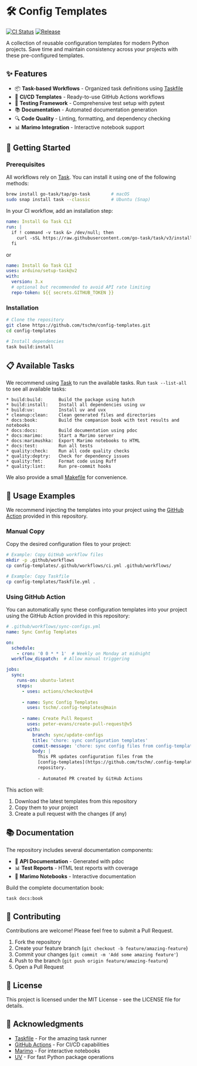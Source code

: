 # 🛠️ Config Templates

[![CI Status](https://github.com/tschm/.config-templates/workflows/CI/badge.svg)](https://github.com/tschm/config-templates/actions)
[![Release](https://github.com/tschm/.config-templates/workflows/Release%20Workflow/badge.svg)](https://github.com/tschm/config-templates/actions)

A collection of reusable configuration templates for modern Python projects. 
Save time and maintain consistency across your projects with these 
pre-configured templates.

## ✨ Features

- 📦 **Task-based Workflows** - Organized task definitions using [Taskfile](https://taskfile.dev/)
- 🚀 **CI/CD Templates** - Ready-to-use GitHub Actions workflows
- 🧪 **Testing Framework** - Comprehensive test setup with pytest
- 📚 **Documentation** - Automated documentation generation
- 🔍 **Code Quality** - Linting, formatting, and dependency checking
- 📊 **Marimo Integration** - Interactive notebook support

## 🚀 Getting Started

### Prerequisites

All workflows rely on [Task](https://taskfile.dev/). 
You can install it using one of the following methods:
  
```bash
brew install go-task/tap/go-task        # macOS
sudo snap install task --classic        # Ubuntu (Snap)
```

In your CI workflow, add an installation step:  

```yaml 
name: Install Go Task CLI
run: |
  if ! command -v task &> /dev/null; then
    curl -sSL https://raw.githubusercontent.com/go-task/task/v3/install.sh | sh
  fi
```

or

```yaml
name: Install Go Task CLI
uses: arduino/setup-task@v2
with:
  version: 3.x
  # optional but recommended to avoid API rate limiting
  repo-token: ${{ secrets.GITHUB_TOKEN }}
```

### Installation

```bash
# Clone the repository
git clone https://github.com/tschm/config-templates.git
cd config-templates

# Install dependencies
task build:install
```

## 📋 Available Tasks

We recommend using [Task](https://taskfile.dev/) to run the available tasks.
Run `task --list-all` to see all available tasks:

```
* build:build:      Build the package using hatch
* build:install:    Install all dependencies using uv
* build:uv:         Install uv and uvx
* cleanup:clean:    Clean generated files and directories
* docs:book:        Build the companion book with test results and notebooks
* docs:docs:        Build documentation using pdoc
* docs:marimo:      Start a Marimo server
* docs:marimushka:  Export Marimo notebooks to HTML
* docs:test:        Run all tests
* quality:check:    Run all code quality checks
* quality:deptry:   Check for dependency issues
* quality:fmt:      Format code using Ruff
* quality:lint:     Run pre-commit hooks
```

We also provide a small [Makefile](Makefile) for convenience.

## 🧩 Usage Examples

We recommend injecting the templates into your project using the 
[GitHub Action](https://github.com/tschm/config-templates/actions)
provided in this repository.

### Manual Copy

Copy the desired configuration files to your project:

```bash
# Example: Copy GitHub workflow files
mkdir -p .github/workflows
cp config-templates/.github/workflows/ci.yml .github/workflows/

# Example: Copy Taskfile
cp config-templates/Taskfile.yml .
```

### Using GitHub Action

You can automatically sync these configuration 
templates into your project using the GitHub Action provided 
in this repository:

```yaml
# .github/workflows/sync-configs.yml
name: Sync Config Templates

on:
  schedule:
    - cron: '0 0 * * 1'  # Weekly on Monday at midnight
  workflow_dispatch:  # Allow manual triggering

jobs:
  sync:
    runs-on: ubuntu-latest
    steps:
      - uses: actions/checkout@v4
      
      - name: Sync Config Templates
        uses: tschm/.config-templates@main
        
      - name: Create Pull Request
        uses: peter-evans/create-pull-request@v5
        with:
          branch: sync/update-configs
          title: 'chore: sync configuration templates'
          commit-message: 'chore: sync config files from config-templates'
          body: |
            This PR updates configuration files from the 
            [config-templates](https://github.com/tschm/.config-templates)
            repository.
            
            - Automated PR created by GitHub Actions
```

This action will:
1. Download the latest templates from this repository
2. Copy them to your project
3. Create a pull request with the changes (if any)

## 📚 Documentation

The repository includes several documentation components:

- 📖 **API Documentation** - Generated with pdoc
- 📊 **Test Reports** - HTML test reports with coverage
- 📓 **Marimo Notebooks** - Interactive documentation

Build the complete documentation book:

```bash
task docs:book
```

## 🤝 Contributing

Contributions are welcome! Please feel free to submit a Pull Request.

1. Fork the repository
2. Create your feature branch (`git checkout -b feature/amazing-feature`)
3. Commit your changes (`git commit -m 'Add some amazing feature'`)
4. Push to the branch (`git push origin feature/amazing-feature`)
5. Open a Pull Request

## 📄 License

This project is licensed under the MIT License - see the LICENSE file for details.

## 🙏 Acknowledgments

- [Taskfile](https://taskfile.dev/) - For the amazing task runner
- [GitHub Actions](https://github.com/features/actions) - For CI/CD capabilities
- [Marimo](https://marimo.io/) - For interactive notebooks
- [UV](https://github.com/astral-sh/uv) - For fast Python package operations
